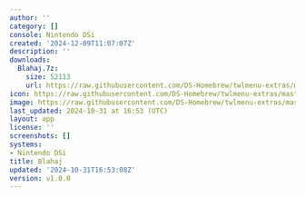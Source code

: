 ```yaml
---
author: ''
category: []
console: Nintendo DSi
created: '2024-12-09T11:07:07Z'
description: ''
downloads:
  Blahaj.7z:
    size: 52113
    url: https://raw.githubusercontent.com/DS-Homebrew/twlmenu-extras/master/_nds/TWiLightMenu/dsimenu/themes/Blahaj.7z
icon: https://raw.githubusercontent.com/DS-Homebrew/twlmenu-extras/master/unistore/icons/dsi.png
image: https://raw.githubusercontent.com/DS-Homebrew/twlmenu-extras/master/unistore/icons/dsi.png
last_updated: 2024-10-31 at 16:53 (UTC)
layout: app
license: ''
screenshots: []
systems:
- Nintendo DSi
title: Blahaj
updated: '2024-10-31T16:53:08Z'
version: v1.0.0
---
```

